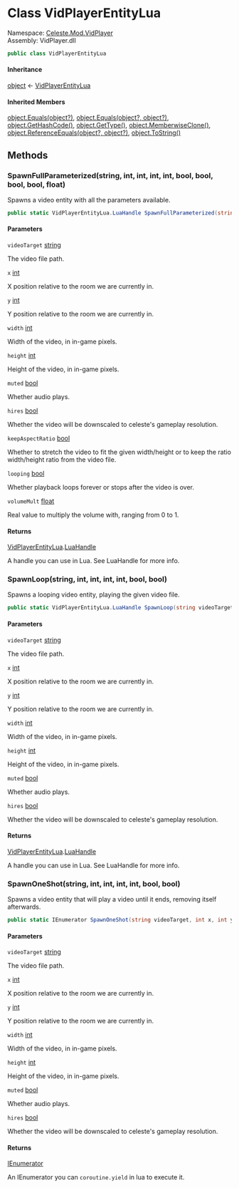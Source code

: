 # <a id="Celeste_Mod_VidPlayer_VidPlayerEntityLua"></a> Class VidPlayerEntityLua

Namespace: [Celeste.Mod.VidPlayer](Celeste.Mod.VidPlayer.md)  
Assembly: VidPlayer.dll  

```csharp
public class VidPlayerEntityLua
```

#### Inheritance

[object](https://learn.microsoft.com/dotnet/api/system.object) ← 
[VidPlayerEntityLua](Celeste.Mod.VidPlayer.VidPlayerEntityLua.md)

#### Inherited Members

[object.Equals\(object?\)](https://learn.microsoft.com/dotnet/api/system.object.equals\#system\-object\-equals\(system\-object\)), 
[object.Equals\(object?, object?\)](https://learn.microsoft.com/dotnet/api/system.object.equals\#system\-object\-equals\(system\-object\-system\-object\)), 
[object.GetHashCode\(\)](https://learn.microsoft.com/dotnet/api/system.object.gethashcode), 
[object.GetType\(\)](https://learn.microsoft.com/dotnet/api/system.object.gettype), 
[object.MemberwiseClone\(\)](https://learn.microsoft.com/dotnet/api/system.object.memberwiseclone), 
[object.ReferenceEquals\(object?, object?\)](https://learn.microsoft.com/dotnet/api/system.object.referenceequals), 
[object.ToString\(\)](https://learn.microsoft.com/dotnet/api/system.object.tostring)

## Methods

### <a id="Celeste_Mod_VidPlayer_VidPlayerEntityLua_SpawnFullParameterized_System_String_System_Int32_System_Int32_System_Int32_System_Int32_System_Boolean_System_Boolean_System_Boolean_System_Boolean_System_Single_"></a> SpawnFullParameterized\(string, int, int, int, int, bool, bool, bool, bool, float\)

Spawns a video entity with all the parameters available.

```csharp
public static VidPlayerEntityLua.LuaHandle SpawnFullParameterized(string videoTarget, int x, int y, int width, int height, bool muted, bool hires, bool keepAspectRatio, bool looping, float volumeMult)
```

#### Parameters

`videoTarget` [string](https://learn.microsoft.com/dotnet/api/system.string)

The video file path.

`x` [int](https://learn.microsoft.com/dotnet/api/system.int32)

X position relative to the room we are currently in.

`y` [int](https://learn.microsoft.com/dotnet/api/system.int32)

Y position relative to the room we are currently in.

`width` [int](https://learn.microsoft.com/dotnet/api/system.int32)

Width of the video, in in-game pixels.

`height` [int](https://learn.microsoft.com/dotnet/api/system.int32)

Height of the video, in in-game pixels.

`muted` [bool](https://learn.microsoft.com/dotnet/api/system.boolean)

Whether audio plays.

`hires` [bool](https://learn.microsoft.com/dotnet/api/system.boolean)

Whether the video will be downscaled to celeste's gameplay resolution.

`keepAspectRatio` [bool](https://learn.microsoft.com/dotnet/api/system.boolean)

Whether to stretch the video to fit the given width/height or to keep the ratio width/height ratio from the video file.

`looping` [bool](https://learn.microsoft.com/dotnet/api/system.boolean)

Whether playback loops forever or stops after the video is over.

`volumeMult` [float](https://learn.microsoft.com/dotnet/api/system.single)

Real value to multiply the volume with, ranging from 0 to 1.

#### Returns

 [VidPlayerEntityLua](Celeste.Mod.VidPlayer.VidPlayerEntityLua.md).[LuaHandle](Celeste.Mod.VidPlayer.VidPlayerEntityLua.LuaHandle.md)

A handle you can use in Lua. See LuaHandle for more info.

### <a id="Celeste_Mod_VidPlayer_VidPlayerEntityLua_SpawnLoop_System_String_System_Int32_System_Int32_System_Int32_System_Int32_System_Boolean_System_Boolean_"></a> SpawnLoop\(string, int, int, int, int, bool, bool\)

Spawns a looping video entity, playing the given video file.

```csharp
public static VidPlayerEntityLua.LuaHandle SpawnLoop(string videoTarget, int x, int y, int width, int height, bool muted = false, bool hires = true)
```

#### Parameters

`videoTarget` [string](https://learn.microsoft.com/dotnet/api/system.string)

The video file path.

`x` [int](https://learn.microsoft.com/dotnet/api/system.int32)

X position relative to the room we are currently in.

`y` [int](https://learn.microsoft.com/dotnet/api/system.int32)

Y position relative to the room we are currently in.

`width` [int](https://learn.microsoft.com/dotnet/api/system.int32)

Width of the video, in in-game pixels.

`height` [int](https://learn.microsoft.com/dotnet/api/system.int32)

Height of the video, in in-game pixels.

`muted` [bool](https://learn.microsoft.com/dotnet/api/system.boolean)

Whether audio plays.

`hires` [bool](https://learn.microsoft.com/dotnet/api/system.boolean)

Whether the video will be downscaled to celeste's gameplay resolution.

#### Returns

 [VidPlayerEntityLua](Celeste.Mod.VidPlayer.VidPlayerEntityLua.md).[LuaHandle](Celeste.Mod.VidPlayer.VidPlayerEntityLua.LuaHandle.md)

A handle you can use in Lua. See LuaHandle for more info.

### <a id="Celeste_Mod_VidPlayer_VidPlayerEntityLua_SpawnOneShot_System_String_System_Int32_System_Int32_System_Int32_System_Int32_System_Boolean_System_Boolean_"></a> SpawnOneShot\(string, int, int, int, int, bool, bool\)

Spawns a video entity that will play a video until it ends, removing itself afterwards.

```csharp
public static IEnumerator SpawnOneShot(string videoTarget, int x, int y, int width, int height, bool muted = false, bool hires = true)
```

#### Parameters

`videoTarget` [string](https://learn.microsoft.com/dotnet/api/system.string)

The video file path.

`x` [int](https://learn.microsoft.com/dotnet/api/system.int32)

X position relative to the room we are currently in.

`y` [int](https://learn.microsoft.com/dotnet/api/system.int32)

Y position relative to the room we are currently in.

`width` [int](https://learn.microsoft.com/dotnet/api/system.int32)

Width of the video, in in-game pixels.

`height` [int](https://learn.microsoft.com/dotnet/api/system.int32)

Height of the video, in in-game pixels.

`muted` [bool](https://learn.microsoft.com/dotnet/api/system.boolean)

Whether audio plays.

`hires` [bool](https://learn.microsoft.com/dotnet/api/system.boolean)

Whether the video will be downscaled to celeste's gameplay resolution.

#### Returns

 [IEnumerator](https://learn.microsoft.com/dotnet/api/system.collections.ienumerator)

An IEnumerator you can `coroutine.yield` in lua to execute it.


